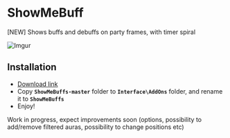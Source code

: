 # ShowMeBuff
[NEW] Shows buffs and debuffs on party frames, with timer spiral

![Imgur](https://i.imgur.com/InFIQFT.jpg)

## Installation

- [Download link](https://github.com/wotlk-addons/ShowMeBuffs/archive/master.zip)
- Copy **`ShowMeBuffs-master`** folder to **`Interface\AddOns`** folder, and rename it to **`ShowMeBuffs`**
- Enjoy!

Work in progress, expect improvements soon (options, possibility to add/remove filtered auras, possibility to change positions etc)
